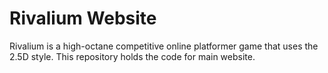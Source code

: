 # Rivalium Website

Rivalium is a high-octane competitive online platformer game that uses the 2.5D style. This repository holds the code for main website.
